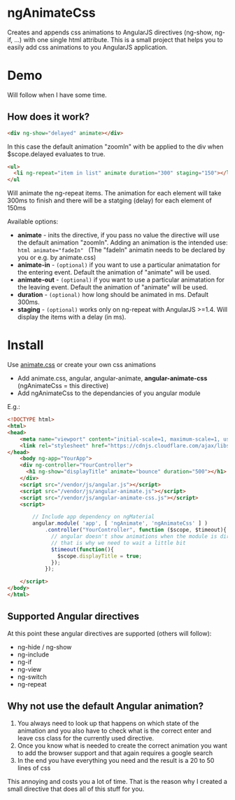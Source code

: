 # ngAnimateCss
Creates and appends css animations to AngularJS directives (ng-show, ng-if, ...) with one single html attribute.
This is a small project that helps you to easily add css animations to you AngularJS application.  

# Demo
Will follow when I have some time.

## How does it work?
```html
<div ng-show="delayed" animate></div>
```
In this case the default animation "zoomIn" with be applied to the div when $scope.delayed evaluates to true.

```html
<ul>
  <li ng-repeat="item in list" animate duration="300" staging="150"></li>
</ul
```
Will animate the ng-repeat items. The animation for each element will take 300ms to finish and there will be a statging (delay) for each element of 150ms

Available options:
+ __animate__ - inits the directive, if you pass no value the directive will use the default animation "zoomIn". Adding an animation is the intended use: ```html animate="fadeIn" ``` (The "fadeIn" animatin needs to be declared by you or e.g. by animate.css)
+ __animate-in__ - ```(optional)``` if you want to use a particular animatation for the entering event. Default the animation of "animate" will be used.
+ __animate-out__ - ```(optional)``` if you want to use a particular animatation for the leaving event. Default the animation of "animate" will be used. 
+ __duration__ - ```(optional)``` how long should be animated in ms. Default 300ms.
+ __staging__ - ```(optional)``` works only on ng-repeat with AngularJS >=1.4. Will display the items with a delay (in ms).

# Install
Use [animate.css](http://daneden.github.io/animate.css/) or create your own css animations
+ Add animate.css, angular, angular-animate, __angular-animate-css__ (ngAnimateCss = this directive)
+ Add ngAnimateCss to the dependancies of you angular module
 
E.g.:
```html
<!DOCTYPE html>
<html>
<head>
    <meta name="viewport" content="initial-scale=1, maximum-scale=1, user-scalable=no" />
    <link rel="stylesheet" href="https://cdnjs.cloudflare.com/ajax/libs/animate.css/3.3.0/animate.css">
</head>
	<body ng-app="YourApp">
	<div ng-controller="YourController">
      <h1 ng-show="displayTitle" animate="bounce" duration="500"></h1> 
	</div>
	<script src="/vendor/js/angular.js"></script>
	<script src="/vendor/js/angular-animate.js"></script>
	<script src="/vendor/js/angular-animate-css.js"></script>
	<script>

		// Include app dependency on ngMaterial
		angular.module( 'app', [ 'ngAnimate', 'ngAnimateCss' ] )
			.controller("YourController", function ($scope, $timeout){
			  // angular doesn't show animations when the module is directly initialized
			  // that is why we need to wait a little bit
			  $timeout(function(){
			    $scope.displayTitle = true;
			  });
			});

	</script>
</body>
</html>
```

## Supported Angular directives
At this point these angular directives are supported (others will follow):
+ ng-hide / ng-show
+ ng-include
+ ng-if
+ ng-view
+ ng-switch
+ ng-repeat


## Why not use the default Angular animation?
1. You always need to look up that happens on which state of the animation and you also have to check what is the correct enter and leave css class for the currently used directive.
2. Once you know what is needed to create the correct animation you want to add the browser support and that again requires a google search
3. In the end you have everything you need and the result is a 20 to 50 lines of css

This annoying and costs you a lot of time. That is the reason why I created a small directive that does all of this stuff for you.


